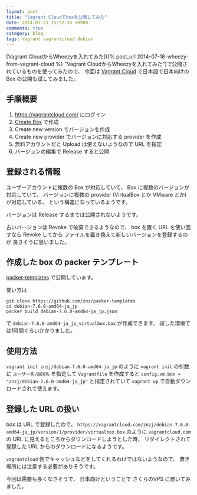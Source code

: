 ```yaml
---
layout: post
title: "Vagrant Cloudでboxを公開してみた"
date: 2014-07-21 15:52:35 +0900
comments: true
category: blog
tags: vagrant vagrantcloud debian
---
```

[Vagrant CloudからWheezyを入れてみた]({% post_url 2014-07-18-wheezy-from-vagrant-cloud %} "Vagrant CloudからWheezyを入れてみた")で公開されているものを使ってみたので、
今回は
[Vagrant Cloud](https://vagrantcloud.com/)
で日本語で日本向けの Box の公開も試してみました。

<!--more-->

## 手順概要

1. https://vagrantcloud.com/ にログイン
2. [Create Box](https://vagrantcloud.com/boxes/new) で作成
3. Create new version でバージョンを作成
4. Create new provider でバージョンに対応する provider を作成
5. 無料アカウントだと Upload は使えないようなので URL を指定
6. バージョンの編集で Release すると公開

## 登録される情報

ユーザーアカウントに複数の Box が対応していて、
Box に複数のバージョンが対応していて、
バージョンに複数の provider (VirtualBox とか VMware とか) が対応している、
という構造になっているようです。

バージョンは Release するまでは公開されないようです。

古いバージョンは Revoke で破棄できるようなので、
box を置く URL を使い回すなら Revoke してから
ファイルを置き換えて新しいバージョンを登録するのが
良さそうに思いました。

## 作成した box の packer テンプレート

[packer-templates](https://github.com/znz/packer-templates)
で公開しています。

使い方は

    git clone https://github.com/znz/packer-templates
	cd debian-7.6.0-amd64-ja_jp
    packer build debian-7.6.0-amd64-ja_jp.json

で `debian-7.6.0-amd64-ja_jp_virtualbox.box` が作成できます。
試した環境では1時間ぐらいかかりました。

## 使用方法

`vagrant init znzj/debian-7.6.0-amd64-ja_jp`
のように `vagrant init` の引数に `ユーザー名/BOX名` を指定して
`Vagrantfile` を作成すると
`config.vm.box = "znzj/debian-7.6.0-amd64-ja_jp"`
と指定されていて `vagrant up` で自動ダウンロードされて使えます。

## 登録した URL の扱い

box は URL で登録したので、
`https://vagrantcloud.com/znzj/debian-7.6.0-amd64-ja_jp/version/1/provider/virtualbox.box`
のように `vagrantcloud.com` の URL に見えるところからダウンロードしようとした時、
リダイレクトされて登録した URL からのダウンロードになるようです。

`vagrantcloud` 側でキャッシュなどをしてくれるわけではないようなので、
置き場所には注意する必要がありそうです。

今回は需要も多くなさそうで、
日本向けということで
さくらのVPS
に置いてみました。
